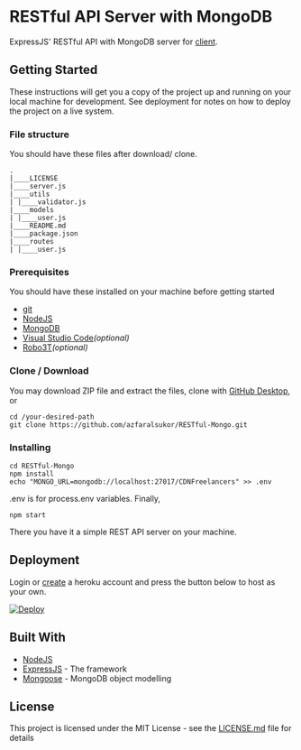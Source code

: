 # RESTful API Server with MongoDB

ExpressJS' RESTful API with MongoDB server for [client](https://github.com/azfaralsukor/CDNFreelancers).

## Getting Started

These instructions will get you a copy of the project up and running on your local machine for development. See deployment for notes on how to deploy the project on a live system.

### File structure
You should have these files after download/ clone.
```
.
|____LICENSE
|____server.js
|____utils
| |____validator.js
|____models
| |____user.js
|____README.md
|____package.json
|____routes
| |____user.js
```
### Prerequisites

You should have these installed on your machine before getting started
* [git](https://git-scm.com/)
* [NodeJS](https://nodejs.org/en/)
* [MongoDB](https://www.mongodb.com/)
* [Visual Studio Code](https://code.visualstudio.com/)_(optional)_ 
* [Robo3T](https://robomongo.org/)_(optional)_ 

### Clone / Download

You may download ZIP file and extract the files, clone with [GitHub Desktop](https://desktop.github.com/), or

```
cd /your-desired-path
git clone https://github.com/azfaralsukor/RESTful-Mongo.git
```

### Installing

```
cd RESTful-Mongo
npm install
echo "MONGO_URL=mongodb://localhost:27017/CDNFreelancers" >> .env
```
.env is for process.env variables. Finally,
```
npm start
```

There you have it a simple REST API server on your machine.

## Deployment

Login or [create](https://signup.heroku.com/) a heroku account and press the button below to host as your own.

[![Deploy](https://www.herokucdn.com/deploy/button.png)](https://heroku.com/deploy)

## Built With

* [NodeJS](https://nodejs.org/en/)
* [ExpressJS](https://expressjs.com/) - The framework
* [Mongoose](https://mongoosejs.com/) - MongoDB object modelling

## License

This project is licensed under the MIT License - see the [LICENSE.md](LICENSE.md) file for details
